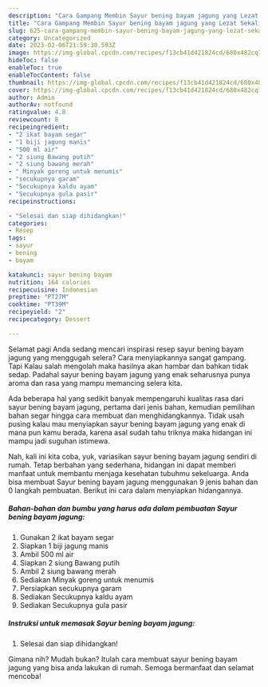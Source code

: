 ```yaml
---
description: "Cara Gampang Membin Sayur bening bayam jagung yang Lezat Sekali"
title: "Cara Gampang Membin Sayur bening bayam jagung yang Lezat Sekali"
slug: 625-cara-gampang-membin-sayur-bening-bayam-jagung-yang-lezat-sekali
category: Uncategorized
date: 2023-02-06T21:59:30.593Z
image: https://img-global.cpcdn.com/recipes/f13cb41d421824cd/680x482cq70/sayur-bening-bayam-jagung-foto-resep-utama.jpg
hideToc: false
enableToc: true
enableTocContent: false
thumbnail: https://img-global.cpcdn.com/recipes/f13cb41d421824cd/680x482cq70/sayur-bening-bayam-jagung-foto-resep-utama.jpg
cover: https://img-global.cpcdn.com/recipes/f13cb41d421824cd/680x482cq70/sayur-bening-bayam-jagung-foto-resep-utama.jpg
author: Admin
authorAv: notfound
ratingvalue: 4.8
reviewcount: 8
recipeingredient:
- "2 ikat bayam segar"
- "1 biji jagung manis"
- "500 ml air"
- "2 siung Bawang putih"
- "2 siung bawang merah"
- " Minyak goreng untuk menumis"
- "secukupnya garam"
- "Secukupnya kaldu ayam"
- "Secukupnya gula pasir"
recipeinstructions:

- "Selesai dan siap dihidangkan!"
categories:
- Resep
tags:
- sayur
- bening
- bayam

katakunci: sayur bening bayam 
nutrition: 164 calories
recipecuisine: Indonesian
preptime: "PT27M"
cooktime: "PT39M"
recipeyield: "2"
recipecategory: Dessert

---
```



Selamat pagi Anda sedang mencari inspirasi resep sayur bening bayam jagung yang menggugah selera? Cara menyiapkannya sangat gampang. Tapi Kalau salah mengolah maka hasilnya akan hambar dan bahkan tidak sedap. Padahal sayur bening bayam jagung yang enak seharusnya punya aroma dan rasa yang mampu memancing selera kita.




Ada beberapa hal yang sedikit banyak mempengaruhi kualitas rasa dari sayur bening bayam jagung, pertama dari jenis bahan, kemudian pemilihan bahan segar hingga cara membuat dan menghidangkannya. Tidak usah pusing kalau mau menyiapkan sayur bening bayam jagung yang enak di mana pun kamu berada, karena asal sudah tahu triknya maka hidangan ini mampu jadi suguhan istimewa.


Nah, kali ini kita coba, yuk, variasikan sayur bening bayam jagung sendiri di rumah. Tetap berbahan yang sederhana, hidangan ini dapat memberi manfaat untuk membantu menjaga kesehatan tubuhmu sekeluarga. Anda bisa membuat Sayur bening bayam jagung menggunakan 9 jenis bahan dan 0 langkah pembuatan. Berikut ini cara dalam menyiapkan hidangannya.

<!--inarticleads1-->

##### Bahan-bahan dan bumbu yang harus ada dalam pembuatan Sayur bening bayam jagung:

1. Gunakan 2 ikat bayam segar
1. Siapkan 1 biji jagung manis
1. Ambil 500 ml air
1. Siapkan 2 siung Bawang putih
1. Ambil 2 siung bawang merah
1. Sediakan  Minyak goreng untuk menumis
1. Persiapkan secukupnya garam
1. Sediakan Secukupnya kaldu ayam
1. Sediakan Secukupnya gula pasir




<!--inarticleads2-->

##### Instruksi untuk memasak Sayur bening bayam jagung:


1. Selesai dan siap dihidangkan!



Gimana nih? Mudah bukan? Itulah cara membuat sayur bening bayam jagung yang bisa anda lakukan di rumah. Semoga bermanfaat dan selamat mencoba!
